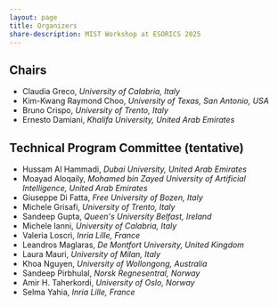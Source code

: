 ```yaml
---
layout: page
title: Organizers
share-description: MIST Workshop at ESORICS 2025
---
```


## Chairs

- Claudia Greco, _University of Calabria, Italy_
- Kim-Kwang Raymond Choo, _University of Texas, San Antonio, USA_
- Bruno Crispo, _University of Trento, Italy_
- Ernesto Damiani, _Khalifa University, United Arab Emirates_

## Technical Program Committee (tentative)

- Hussam Al Hammadi, _Dubai University, United Arab Emirates_
- Moayad Aloqaily, _Mohamed bin Zayed University of Artificial Intelligence, United Arab Emirates_
- Giuseppe Di Fatta, _Free University of Bozen, Italy_
- Michele Grisafi,  _University of Trento, Italy_
- Sandeep Gupta, _Queen's University Belfast, Ireland_
- Michele Ianni, _University of Calabria, Italy_
- Valeria Loscrì, _Inria Lille, France_
- Leandros Maglaras, _De Montfort University, United Kingdom_
- Laura Mauri, _University of Milan, Italy_
- Khoa Nguyen, _University of Wollongong, Australia_
- Sandeep Pirbhulal, _Norsk Regnesentral, Norway_
- Amir H. Taherkordi, _University of Oslo, Norway_
- Selma Yahia, _Inria Lille, France_
